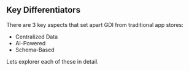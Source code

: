 ## Key Differentiators

There are 3 key aspects that set apart GDI from traditional app stores:

- Centralized Data
- AI-Powered
- Schema-Based

Lets explorer each of these in detail.
